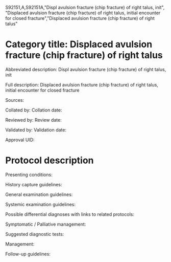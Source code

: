 S92151,A,S92151A,"Displ avulsion fracture (chip fracture) of right talus, init", "Displaced avulsion fracture (chip fracture) of right talus, initial encounter for closed fracture","Displaced avulsion fracture (chip fracture) of right talus"
# Category title: Displaced avulsion fracture (chip fracture) of right talus

Abbreviated description: Displ avulsion fracture (chip fracture) of right talus, init

Full description: Displaced avulsion fracture (chip fracture) of right talus, initial encounter for closed fracture

Sources:

Collated by:
Collation date:

Reviewed by:
Review date:

Validated by:
Validation date:

Approval UID:

# Protocol description

Presenting conditions:

History capture guidelines:

General examination guidelines:

Systemic examination guidelines:

Possible differential diagnoses with links to related protocols:

Symptomatic / Palliative management:

Suggested diagnostic tests:

Management:

Follow-up guidelines:
